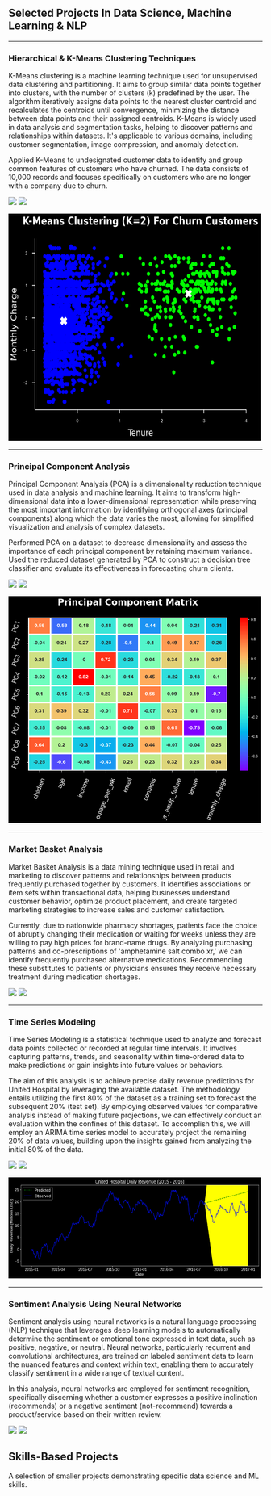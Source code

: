 ## Selected Projects In Data Science, Machine Learning & NLP
---

### Hierarchical & K-Means Clustering Techniques

K-Means clustering is a machine learning technique used for unsupervised data clustering and partitioning. It aims to group similar data points together into clusters, with the number of clusters (k) predefined by the user. The algorithm iteratively assigns data points to the nearest cluster centroid and recalculates the centroids until convergence, minimizing the distance between data points and their assigned centroids. K-Means is widely used in data analysis and segmentation tasks, helping to discover patterns and relationships within datasets. It's applicable to various domains, including customer segmentation, image compression, and anomaly detection.

Applied K-Means to undesignated customer data to identify and group common features of customers who have churned. The data consists of 10,000 records and focuses specifically on customers who are no longer with a company due to churn.

[![](https://img.shields.io/badge/Python-white?logo=Python)](https://github.dev/um3dev/WGU_PORTFOLIO/blob/27df33f909d6f1ab3eec819b8b00632402e39ecd/D212/D212_Task_1.ipynb) [![](https://img.shields.io/badge/Jupyter-white?logo=Jupyter)](https://github.dev/um3dev/WGU_PORTFOLIO/blob/27df33f909d6f1ab3eec819b8b00632402e39ecd/D212/D212_Task_1.ipynb) 

<!-- [View Code On Colab](https://colab.research.google.com/drive/1pdnI-aN1Ui1-QXPT0GVzjCEb-VYLJBW9?usp=sharing) -->

<!-- <img src="images/KMeansClustering3.png?raw=true" width="300" height="350" /> -->
<img src="images/KMeansClustering.png?raw=true" width="500" height="450"/>

---

### Principal Component Analysis


Principal Component Analysis (PCA) is a dimensionality reduction technique used in data analysis and machine learning. It aims to transform high-dimensional data into a lower-dimensional representation while preserving the most important information by identifying orthogonal axes (principal components) along which the data varies the most, allowing for simplified visualization and analysis of complex datasets.

Performed PCA on a dataset to decrease dimensionality and assess the importance of each principal component by retaining maximum variance. Used the reduced dataset generated by PCA to construct a decision tree classifier and evaluate its effectiveness in forecasting churn clients.

[![](https://img.shields.io/badge/Python-white?logo=Python)](https://github.dev/um3dev/WGU_PORTFOLIO/blob/27df33f909d6f1ab3eec819b8b00632402e39ecd/D212/D212_Task_2.ipynb) [![](https://img.shields.io/badge/Jupyter-white?logo=Jupyter)](https://github.dev/um3dev/WGU_PORTFOLIO/blob/27df33f909d6f1ab3eec819b8b00632402e39ecd/D212/D212_Task_2.ipynb) 

<img src="images/PCAMatrix.png?raw=true" width="500" height="450" />

---

### Market Basket Analysis


Market Basket Analysis is a data mining technique used in retail and marketing to discover patterns and relationships between products frequently purchased together by customers. It identifies associations or item sets within transactional data, helping businesses understand customer behavior, optimize product placement, and create targeted marketing strategies to increase sales and customer satisfaction.

Currently, due to nationwide pharmacy shortages, patients face the choice of abruptly changing their medication or waiting for weeks unless they are willing to pay high prices for brand-name drugs. By analyzing purchasing patterns and co-prescriptions of 'amphetamine salt combo xr,' we can identify frequently purchased alternative medications. Recommending these substitutes to patients or physicians ensures they receive necessary treatment during medication shortages.

[![](https://img.shields.io/badge/Python-white?logo=Python)](https://github.dev/um3dev/WGU_PORTFOLIO/blob/27df33f909d6f1ab3eec819b8b00632402e39ecd/D212/D212_Task_3.ipynb) [![](https://img.shields.io/badge/Jupyter-white?logo=Jupyter)](https://github.dev/um3dev/WGU_PORTFOLIO/blob/27df33f909d6f1ab3eec819b8b00632402e39ecd/D212/D212_Task_3.ipynb) 

---

### Time Series Modeling


Time Series Modeling is a statistical technique used to analyze and forecast data points collected or recorded at regular time intervals. It involves capturing patterns, trends, and seasonality within time-ordered data to make predictions or gain insights into future values or behaviors.

The aim of this analysis is to achieve precise daily revenue predictions for United Hospital by leveraging the available dataset. The methodology entails utilizing the first 80% of the dataset as a training set to forecast the subsequent 20% (test set). By employing observed values for comparative analysis instead of making future projections, we can effectively conduct an evaluation within the confines of this dataset. To accomplish this, we will employ an ARIMA time series model to accurately project the remaining 20% of data values, building upon the insights gained from analyzing the initial 80% of the data.

[![](https://img.shields.io/badge/Python-white?logo=Python)](https://github.dev/um3dev/WGU_PORTFOLIO/blob/27df33f909d6f1ab3eec819b8b00632402e39ecd/D213/D213_Task_1.ipynb) [![](https://img.shields.io/badge/Jupyter-white?logo=Jupyter)](https://github.dev/um3dev/WGU_PORTFOLIO/blob/27df33f909d6f1ab3eec819b8b00632402e39ecd/D213/D213_Task_1.ipynb) 

<img src="images/TimeSeriesModeling.png?raw=true" width="500" height="200" />

---

### Sentiment Analysis Using Neural Networks

Sentiment analysis using neural networks is a natural language processing (NLP) technique that leverages deep learning models to automatically determine the sentiment or emotional tone expressed in text data, such as positive, negative, or neutral. Neural networks, particularly recurrent and convolutional architectures, are trained on labeled sentiment data to learn the nuanced features and context within text, enabling them to accurately classify sentiment in a wide range of textual content.

In this analysis, neural networks are employed for sentiment recognition, specifically discerning whether a customer expresses a positive inclination (recommends) or a negative sentiment (not-recommend) towards a product/service based on their written review.

[![](https://img.shields.io/badge/Python-white?logo=Python)](https://github.dev/um3dev/WGU_PORTFOLIO/blob/27df33f909d6f1ab3eec819b8b00632402e39ecd/D213/D213_Task_1.ipynb) [![](https://img.shields.io/badge/Jupyter-white?logo=Jupyter)](https://github.dev/um3dev/WGU_PORTFOLIO/blob/27df33f909d6f1ab3eec819b8b00632402e39ecd/D213/D213_Task_1.ipynb) 

<!-- <img src="images/TimeSeriesModeling.png?raw=true" width="500" height="200" /> -->

## Skills-Based Projects
A selection of smaller projects demonstrating specific data science and ML skills.

<!-- - [Working in the cloud: Using data stored in AWS S3 buckets](#)
- [Optimising code with multiprocessing](#) -->
